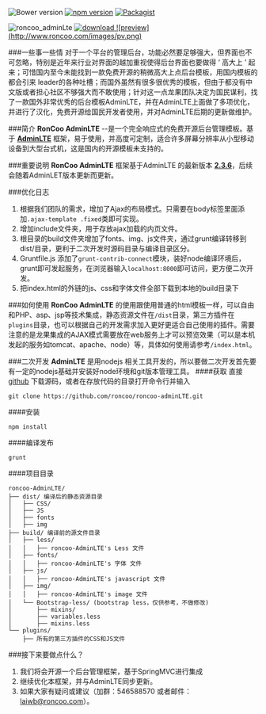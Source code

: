 
![Bower version](https://img.shields.io/bower/v/adminlte.svg)
[![npm version](https://img.shields.io/npm/v/admin-lte.svg)](https://www.npmjs.com/package/admin-lte)
[![Packagist](https://img.shields.io/packagist/v/almasaeed2010/adminlte.svg)](https://packagist.org/packages/almasaeed2010/adminlte)

![roncoo_adminLte](http://www.roncoo.com/images/adminlte.png)
[ ![download](http://www.roncoo.com/images/dl.png) ](https://github.com/roncoo/roncoo-adminLTE/archive/master.zip)  [ ![preview] (http://www.roncoo.com/images/pv.png)](http://demo.adminlte.roncoo.com)

###一些事一些情
对于一个平台的管理后台，功能必然要足够强大，但界面也不可忽略，特别是近年来行业对界面的越加重视使得后台界面也要做得 ‘ 高大上 ’ 起来；可惜国内至今未能找到一款免费开源的稍微高大上点后台模板，用国内模板的都会引来 leader的各种吐槽；而国外虽然有很多很优秀的模板，但由于都没有中文版或者担心社区不够强大而不敢使用；针对这一点龙果团队决定为国民谋利，找了一款国外非常优秀的后台模板AdminLTE，并在AdminLTE上面做了多项优化，并进行了汉化，免费开源给国民开发者使用，并对AdminLTE后期的更新做维护。

###简介
**RonCoo AdminLTE** --是一个完全响应式的免费开源后台管理模板。基于 **[AdminLTE](https://github.com/almasaeed2010/AdminLTE)** 框架，易于使用，并高度可定制，适合许多屏幕分辨率从小型移动设备到大型台式机，这是国内的开源模板未支持的。

###重要说明
 **RonCoo AdminLTE** 框架基于AdminLTE 的最新版本 **[2.3.6](https://github.com/almasaeed2010/AdminLTE/tree/v2.3.6)**，后续会随着AdminLET版本更新而更新。

###优化日志
1. 根据我们团队的需求，增加了Ajax的布局模式。只需要在body标签里面添加`.ajax-template .fixed`类即可实现。
2. 增加include文件夹，用于存放ajax加载的内页文件。
3. 根目录的build文件夹增加了fonts、img、js文件夹，通过grunt编译转移到dist/目录，更利于二次开发时源码目录与编译目录区分。
4. Gruntfile.js 添加了`grunt-contrib-connect`模块，装好node编译环境后，grunt即可发起服务，在浏览器输入`localhost:8000`即可访问，更方便二次开发。
5. 把index.html的外链的js、css和字体文件全部下载到本地的build目录下

###如何使用
**RonCoo AdminLTE** 的使用跟使用普通的html模板一样，可以自由和PHP、asp、jsp等技术集成，静态资源文件在`/dist`目录，第三方插件在`plugins`目录，也可以根据自己的开发需求加入更好更适合自己使用的插件。需要注意的是龙果集成的AJAX模式需要放在web服务上才可以预览效果（可以是本机发起的服务如tomcat、apache、node）等，具体如何使用请参考`/index.html`。

###二次开发
**AdminLTE** 是用nodejs 相关工具开发的，所以要做二次开发首先要有一定的nodejs基础并安装好node环境和git版本管理工具。
####获取
直接 [github](https://github.com/roncoo/roncoo-adminLTE.git) 下载源码，或者在存放代码的目录打开命令行并输入
```
git clone https://github.com/roncoo/roncoo-adminLTE.git
```
####安装
```
npm install
```
####编译发布
```
grunt
```
####项目目录
```
roncoo-AdminLTE/
├── dist/ 编译后的静态资源目录
│   ├── CSS/
│   ├── JS
│   ├── fonts
│   ├── img
├── build/ 编译前的源文件目录
│   ├── less/
│   │   ├── roncoo-AdminLTE's Less 文件
│   ├── fonts/
│   │   ├── roncoo-AdminLTE's 字体 文件
│   ├── js/
│   │   ├── roncoo-AdminLTE's javascript 文件
│   ├── img/
│   │   ├── roncoo-AdminLTE's image 文件
│   └── Bootstrap-less/ (bootstrap less，仅供参考，不做修改)
│       ├── mixins/
│       ├── variables.less
│       ├── mixins.less
└── plugins/
    ├── 所有的第三方插件的CSS和JS文件
```

###接下来要做点什么？
1. 我们将会开源一个后台管理框架，基于SpringMVC进行集成
2. 继续优化本框架，并与AdminLTE同步更新。
3. 如果大家有疑问或建议（加群：546588570 或者邮件：laiwb@roncoo.com）。
